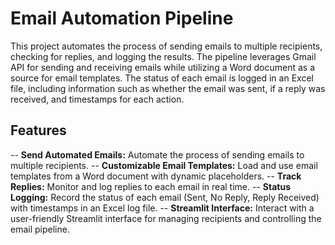 # Email Automation Pipeline

This project automates the process of sending emails to multiple recipients, checking for replies, and logging the results. The pipeline leverages Gmail API for sending and receiving emails while utilizing a Word document as a source for email templates. The status of each email is logged in an Excel file, including information such as whether the email was sent, if a reply was received, and timestamps for each action.


## Features
-- **Send Automated Emails:** Automate the process of sending emails to multiple recipients.
-- **Customizable Email Templates:** Load and use email templates from a Word document with dynamic placeholders.
-- **Track Replies:** Monitor and log replies to each email in real time.
-- **Status Logging:** Record the status of each email (Sent, No Reply, Reply Received) with timestamps in an Excel log file.
-- **Streamlit Interface:** Interact with a user-friendly Streamlit interface for managing recipients and controlling the email pipeline.

